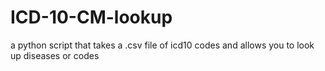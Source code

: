 # ICD-10-CM-lookup
a python script that takes a .csv file of icd10 codes and allows you to look up diseases or codes
